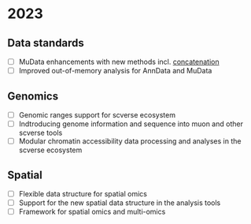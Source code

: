 # 2023

## Data standards

- [ ] MuData enhancements with new methods incl. [concatenation](https://anndata.readthedocs.io/en/latest/concatenation.html)
- [ ] Improved out-of-memory analysis for AnnData and MuData

## Genomics

- [ ] Genomic ranges support for scverse ecosystem
- [ ] Indtroducing genome information and sequence into muon and other scverse tools
- [ ] Modular chromatin accessibility data processing and analyses in the scverse ecosystem

## Spatial

- [ ] Flexible data structure for spatial omics
- [ ] Support for the new spatial data structure in the analysis tools
- [ ] Framework for spatial omics and multi-omics
